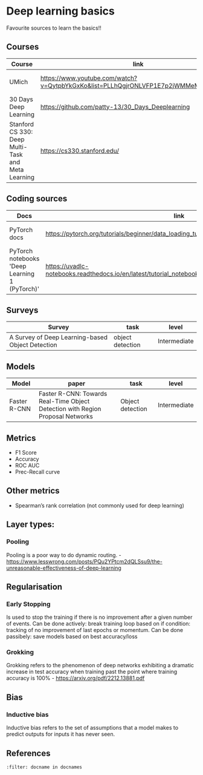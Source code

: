 # Deep learning basics

Favourite sources to learn the basics!!

## Courses

| Course | link | topic | level |
|---|---|---|---|
| UMich | https://www.youtube.com/watch?v=QytpbYkGxKo&list=PLLhQgjrONLVFP1E7p2jWMMeM2FWUf2Qc7 | deep learning intro | beginner 
| 30 Days Deep Learning | https://github.com/patty-13/30_Days_Deeplearning | deep learning intro | beginner |
| Stanford CS 330: Deep Multi-Task and Meta Learning | https://cs330.stanford.edu/ | meta learning | intermediate |

## Coding sources

| Docs | link | topic | level |
|---|---|---|---|
| PyTorch docs | https://pytorch.org/tutorials/beginner/data_loading_tutorial.html | load data and train a model | beginner |
| PyTorch notebooks 'Deep Learning 1 (PyTorch)' | https://uvadlc-notebooks.readthedocs.io/en/latest/tutorial_notebooks/tutorial2/Introduction_to_PyTorch.html | Model types - ready to train, with explanations | multiple |

## Surveys

| Survey | task | level |
|---|---|---|
| A Survey of Deep Learning-based Object Detection | object detection | Intermediate |

## Models

| Model | paper | task | level | 
|---|---|---|---|
| Faster R-CNN | Faster R-CNN: Towards Real-Time Object Detection with Region Proposal Networks | Object detection | Intermediate |

## Metrics

* F1 Score
* Accuracy
* ROC AUC
* Prec-Recall curve

## Other metrics
* Spearman’s rank correlation (not commonly used for deep learning)


## Layer types:

### Pooling
Pooling is a poor way to do dynamic routing. - https://www.lesswrong.com/posts/PQu2YPtcm2dQLSsu9/the-unreasonable-effectiveness-of-deep-learning


## Regularisation

### Early Stopping
Is used to stop the training if there is no improvement after a given number of events. 
Can be done actively: break training loop based on if condition: tracking of no improvement of last epochs or momentum.
Can be done passibely: save models based on best accuracy/loss

### Grokking
Grokking refers to the phenomenon of deep networks exhibiting a dramatic increase in test accuracy when training past the point where training accuracy is 100% - https://arxiv.org/pdf/2212.13881.pdf


## Bias

### Inductive bias 
Inductive bias refers to the set of assumptions that a model makes to predict outputs for inputs it has never seen.

## References
```{bibliography}
:filter: docname in docnames
```

